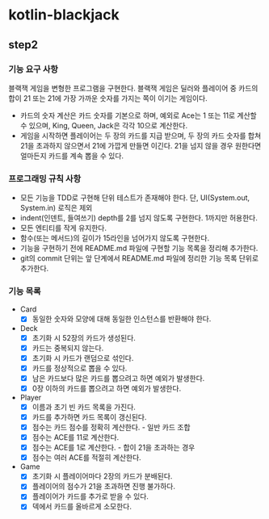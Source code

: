 # kotlin-blackjack
## step2
### 기능 요구 사항
블랙잭 게임을 변형한 프로그램을 구현한다. 블랙잭 게임은 딜러와 플레이어 중 카드의 합이 21 또는 21에 가장 가까운 숫자를 가지는 쪽이 이기는 게임이다.
- 카드의 숫자 계산은 카드 숫자를 기본으로 하며, 예외로 Ace는 1 또는 11로 계산할 수 있으며, King, Queen, Jack은 각각 10으로 계산한다.
- 게임을 시작하면 플레이어는 두 장의 카드를 지급 받으며, 두 장의 카드 숫자를 합쳐 21을 초과하지 않으면서 21에 가깝게 만들면 이긴다. 21을 넘지 않을 경우 원한다면 얼마든지 카드를 계속 뽑을 수 있다.
### 프로그래밍 규칙 사항
- 모든 기능을 TDD로 구현해 단위 테스트가 존재해야 한다. 단, UI(System.out, System.in) 로직은 제외
- indent(인덴트, 들여쓰기) depth를 2를 넘지 않도록 구현한다. 1까지만 허용한다.
- 모든 엔티티를 작게 유지한다.
- 함수(또는 메서드)의 길이가 15라인을 넘어가지 않도록 구현한다.
- 기능을 구현하기 전에 README.md 파일에 구현할 기능 목록을 정리해 추가한다.
- git의 commit 단위는 앞 단계에서 README.md 파일에 정리한 기능 목록 단위로 추가한다.
### 기능 목록
- Card
  - [x] 동일한 숫자와 모양에 대해 동일한 인스턴스를 반환해야 한다.
- Deck
  - [x] 초기화 시 52장의 카드가 생성된다.
  - [x] 카드는 중복되지 않는다.
  - [x] 초기화 시 카드가 랜덤으로 섞인다.
  - [x] 카드를 정상적으로 뽑을 수 있다.
  - [x] 남은 카드보다 많은 카드를 뽑으려고 하면 예외가 발생한다.
  - [x] 0장 이하의 카드를 뽑으려고 하면 예외가 발생한다.
- Player
  - [x] 이름과 초기 빈 카드 목록을 가진다.
  - [x] 카드를 추가하면 카드 목록이 갱신된다.
  - [x] 점수는 카드 점수를 정확히 계산한다. - 일반 카드 조합
  - [x] 점수는 ACE를 11로 계산한다.
  - [x] 점수는 ACE를 1로 계산한다. - 합이 21을 초과하는 경우
  - [x] 점수는 여러 ACE를 적절히 계산한다.
- Game
  - [x] 초기화 시 플레이어마다 2장의 카드가 분배된다.
  - [x] 플레이어의 점수가 21을 초과하면 진행 불가하다.
  - [x] 플레이어가 카드를 추가로 받을 수 있다.
  - [x] 덱에서 카드를 올바르게 소모한다.
